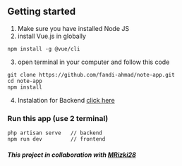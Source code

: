 ## Getting started
1. Make sure you have installed Node JS
2. install Vue.js in globally
```
npm install -g @vue/cli
```

3. open terminal in your computer and follow this code
```
git clone https://github.com/fandi-ahmad/note-app.git
cd note-app
npm install
```

4. Instalation for Backend [click here](https://github.com/MRizki28/note-backend-app)

### Run this app (use 2 terminal)
```
php artisan serve   // backend
npm run dev         // frontend
```

##### This project in collaboration with [MRizki28](https://github.com/MRizki28)
